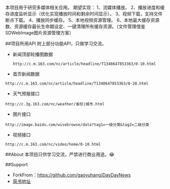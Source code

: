 
本项目用于研究多媒体相关应用。
期望实现：
1、流媒体播放。
2、播放进度和缓存进度监听显示（优化实现播放时间和剩余时间显示）。
3、视频下载，支持文件断点下载。
4、播放同步缓存。
5、本地视频资源管理。
6、本地最大缓存资源数、资源缓存最长生命期设定、一键清理所有缓存资源。（文件管理借鉴SDWebImage图片资源管理方案）


##项目所用API
附上部分功能API，只做学习交流。
- 新闻顶部轮播图数据
  ```
  http://c.m.163.com/nc/article/headline/T1348647853363/0-10.html
  ```
- 首页新闻数据
 ```
 http://c.m.163.com/nc/article/headline/T1348647853363/0-20.html
 ```
- 天气预报接口
 ```
 http://c.3g.163.com/nc/weather/省份|城市.html
 ```
- 图片接口
 ```
 http://image.baidu.com/wisebrowse/data?tag1=一级分类&tag2=二级分类
 ```
- 视频接口
 ```
 http://c.m.163.com/nc/video/home/0-10.html
 ```

##About
本项目只供学习交流，严禁进行商业用途。:joy:

##Support
- ForkFrom：https://github.com/gaoyuhang/DayDayNews
- [简书地址](http://www.jianshu.com/users/85973c3d2045/latest_articles)






